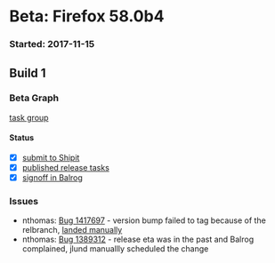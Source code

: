 # Beta: Firefox 58.0b4

### Started: 2017-11-15

## Build 1

### Beta Graph
[task group](https://tools.taskcluster.net/push-inspector/#/Ze5SClM0T4KVuorTQnMUQA)


#### Status
- [x] [submit to Shipit](https://wiki.mozilla.org/Release:Release_Automation_on_Mercurial:Starting_a_Release#Submit_to_Ship_It)
- [x] [published release tasks](../how-tos/relpro.md#4-publish-release)
- [x] [signoff in Balrog](../how-tos/relpro.md#3-signoffs)

### Issues
- nthomas: [Bug 1417697](https://bugzil.la/1417697) - version bump failed to tag because of the relbranch, [landed manually](https://hg.mozilla.org/releases/mozilla-beta/pushloghtml?fromchange=7ecf3934e758&tochange=4fcc0808fe85)
- nthomas: [Bug 1389312](https://bugzil.la/1389312) - release eta was in the past and Balrog complained, jlund manuallly scheduled the change
